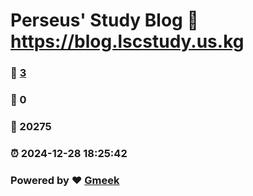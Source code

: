 # Perseus' Study Blog :link: https://blog.lscstudy.us.kg 
### :page_facing_up: [3](https://blog.lscstudy.us.kg/tag.html) 
### :speech_balloon: 0 
### :hibiscus: 20275 
### :alarm_clock: 2024-12-28 18:25:42 
### Powered by :heart: [Gmeek](https://github.com/Meekdai/Gmeek)
